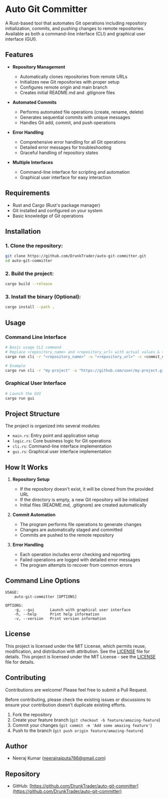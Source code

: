 # Auto Git Committer

A Rust-based tool that automates Git operations including repository initialization, commits, and pushing changes to remote repositories. Available as both a command-line interface (CLI) and graphical user interface (GUI).

## Features

- **Repository Management**
  - Automatically clones repositories from remote URLs
  - Initializes new Git repositories with proper setup
  - Configures remote origin and main branch
  - Creates initial README.md and .gitignore files

- **Automated Commits**
  - Performs automated file operations (create, rename, delete)
  - Generates sequential commits with unique messages
  - Handles Git add, commit, and push operations

- **Error Handling**
  - Comprehensive error handling for all Git operations
  - Detailed error messages for troubleshooting
  - Graceful handling of repository states

- **Multiple Interfaces**
  - Command-line interface for scripting and automation
  - Graphical user interface for easy interaction

## Requirements

- Rust and Cargo (Rust's package manager)
- Git installed and configured on your system
- Basic knowledge of Git operations

## Installation

### 1. Clone the repository:
   ```bash
   git clone https://github.com/DrunkTrader/auto-git-committer.git
   cd auto-git-committer
   ```

### 2. Build the project:
   ```bash
   cargo build --release
   ```

### 3. Install the binary (Optional):
   ```bash
   cargo install --path .
   ```

## Usage

### Command Line Interface

```bash
# Basic usage CLI command
# Replace <repository_name> and <repository_url> with actual values & <commit_count> with the number of commits you want to make [(optional) default is 5]
cargo run cli -r "<repository_name>" -u "<repository_url>" -c <commit_count>

# Example
cargo run cli -r "my-project" -u "https://github.com/user/my-project.git" -c 5
```

### Graphical User Interface

```bash
# Launch the GUI
cargo run gui
```


## Project Structure

The project is organized into several modules:
- `main.rs`: Entry point and application setup
- `logic.rs`: Core business logic for Git operations
- `cli.rs`: Command-line interface implementation
- `gui.rs`: Graphical user interface implementation

## How It Works

1. **Repository Setup**
   - If the repository doesn't exist, it will be cloned from the provided URL
   - If the directory is empty, a new Git repository will be initialized
   - Initial files (README.md, .gitignore) are created automatically

2. **Commit Automation**
   - The program performs file operations to generate changes
   - Changes are automatically staged and committed
   - Commits are pushed to the remote repository

3. **Error Handling**
   - Each operation includes error checking and reporting
   - Failed operations are logged with detailed error messages
   - The program attempts to recover from common errors

## Command Line Options

```
USAGE:
    auto-git-committer [OPTIONS]

OPTIONS:
    -g, --gui       Launch with graphical user interface
    -h, --help      Print help information
    -v, --version   Print version information
```
## License

This project is licensed under the MIT License, which permits reuse, modification, and distribution with attribution. See the [LICENSE](LICENSE) file for details.
This project is licensed under the MIT License - see the [LICENSE](LICENSE) file for details.

## Contributing

Contributions are welcome! Please feel free to submit a Pull Request.

Before contributing, please check the existing issues or discussions to ensure your contribution doesn't duplicate existing efforts.

1. Fork the repository
2. Create your feature branch (`git checkout -b feature/amazing-feature`)
3. Commit your changes (`git commit -m 'Add some amazing feature'`)
4. Push to the branch (`git push origin feature/amazing-feature`)
## Author

- Neeraj Kumar (neerajrajputa786@gmail.com)

## Repository

- GitHub: [https://github.com/DrunkTrader/auto-git-committer](https://github.com/DrunkTrader/auto-git-committer)
